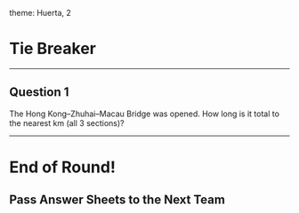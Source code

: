 theme: Huerta, 2

# Tie Breaker

---

## Question 1
The Hong Kong–Zhuhai–Macau Bridge was opened. How long is it total to the nearest km (all 3 sections)?

---


# End of Round!

## Pass Answer Sheets to the Next Team
